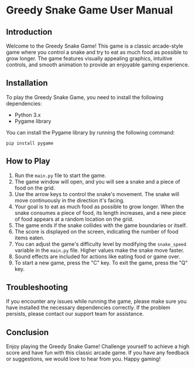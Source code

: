 # Greedy Snake Game User Manual

## Introduction

Welcome to the Greedy Snake Game! This game is a classic arcade-style game where you control a snake and try to eat as much food as possible to grow longer. The game features visually appealing graphics, intuitive controls, and smooth animation to provide an enjoyable gaming experience.

## Installation

To play the Greedy Snake Game, you need to install the following dependencies:

- Python 3.x
- Pygame library

You can install the Pygame library by running the following command:

```
pip install pygame
```

## How to Play

1. Run the `main.py` file to start the game.
2. The game window will open, and you will see a snake and a piece of food on the grid.
3. Use the arrow keys to control the snake's movement. The snake will move continuously in the direction it's facing.
4. Your goal is to eat as much food as possible to grow longer. When the snake consumes a piece of food, its length increases, and a new piece of food appears at a random location on the grid.
5. The game ends if the snake collides with the game boundaries or itself.
6. The score is displayed on the screen, indicating the number of food items eaten.
7. You can adjust the game's difficulty level by modifying the `snake_speed` variable in the `main.py` file. Higher values make the snake move faster.
8. Sound effects are included for actions like eating food or game over.
9. To start a new game, press the "C" key. To exit the game, press the "Q" key.

## Troubleshooting

If you encounter any issues while running the game, please make sure you have installed the necessary dependencies correctly. If the problem persists, please contact our support team for assistance.

## Conclusion

Enjoy playing the Greedy Snake Game! Challenge yourself to achieve a high score and have fun with this classic arcade game. If you have any feedback or suggestions, we would love to hear from you. Happy gaming!